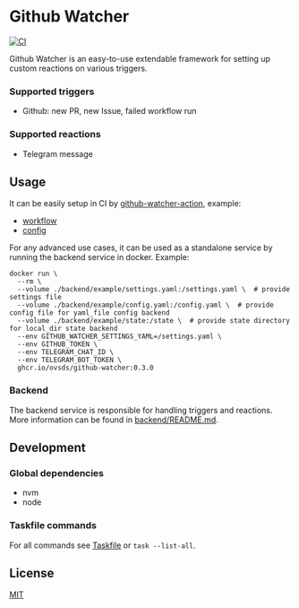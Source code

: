 # Github Watcher

[![CI](https://github.com/ovsds/github-watcher/workflows/Check%20PR/badge.svg)](https://github.com/ovsds/github-watcher/actions?query=workflow%3A%22%22Check+PR%22%22)

Github Watcher is an easy-to-use extendable framework for setting up custom reactions on various triggers.

### Supported triggers

- Github: new PR, new Issue, failed workflow run

### Supported reactions

- Telegram message

## Usage

It can be easily setup in CI by [github-watcher-action](https://github.com/ovsds/github-watcher-action), example:

- [workflow](.github/workflows/github-watcher.yaml)
- [config](.github/github-watcher-config.yaml)

For any advanced use cases, it can be used as a standalone service by running the backend service in docker. Example:

```shell
docker run \
  --rm \
  --volume ./backend/example/settings.yaml:/settings.yaml \  # provide settings file
  --volume ./backend/example/config.yaml:/config.yaml \  # provide config file for yaml_file config backend
  --volume ./backend/example/state:/state \  # provide state directory for local_dir state backend
  --env GITHUB_WATCHER_SETTINGS_YAML=/settings.yaml \
  --env GITHUB_TOKEN \
  --env TELEGRAM_CHAT_ID \
  --env TELEGRAM_BOT_TOKEN \
  ghcr.io/ovsds/github-watcher:0.3.0
```

### Backend

The backend service is responsible for handling triggers and reactions.
More information can be found in [backend/README.md](backend/README.md).

## Development

### Global dependencies

- nvm
- node

### Taskfile commands

For all commands see [Taskfile](Taskfile.yaml) or `task --list-all`.

## License

[MIT](LICENSE)
